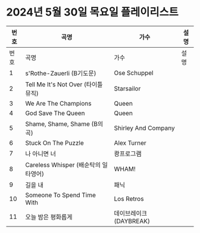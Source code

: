 # 2024년 5월 30일 목요일 플레이리스트

| 번호 | 곡명 | 가수 | 설명 |
|------|------|------|------|
| 번호 | 곡명 | 가수 | 설명 |
| 1 | s'Rothe-Zauerli (B기도문) | Ose Schuppel |  |
| 2 | Tell Me It's Not Over (타이틀 뮤직) | Starsailor |  |
| 3 | We Are The Champions | Queen |  |
| 4 | God Save The Queen | Queen |  |
| 5 | Shame, Shame, Shame (B의 곡) | Shirley And Company |  |
| 6 | Stuck On The Puzzle | Alex Turner |  |
| 7 | 나 아니면 너 | 쾅프로그램 |  |
| 8 | Careless Whisper (배순탁의 일타영어) | WHAM! |  |
| 9 | 길을 내 | 패닉 |  |
| 10 | Someone To Spend Time With | Los Retros |  |
| 11 | 오늘 밤은 평화롭게 | 데이브레이크 (DAYBREAK) |  |
